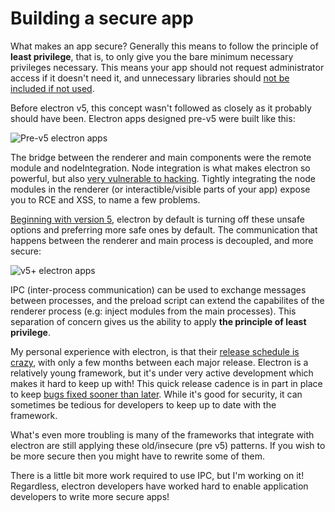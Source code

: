 # Building a secure app
What makes an app secure? Generally this means to follow the principle of **least privilege**, that is, to only give you the bare minimum necessary privileges necessary. This means your app should not request administrator access if it doesn't need it, and unnecessary libraries should [not be included if not used](https://martinfowler.com/bliki/Yagni.html).

Before electron v5, this concept wasn't followed as closely as it probably should have been. Electron apps designed pre-v5 were built like this: 

![Pre-v5 electron apps](https://github.com/reZach/secure-electron-template/blob/master/docs/imgs/pre-v5.png "Electron apps before version 5")

The bridge between the renderer and main components were the remote module and nodeIntegration. Node integration is what makes electron so powerful, but also [very vulnerable to hacking](https://snyk.io/vuln/npm:electron). Tightly integrating the node modules in the renderer (or interactible/visible parts of your app) expose you to RCE and XSS, to name a few problems.

[Beginning with version 5](https://electronjs.org/docs/api/breaking-changes#planned-breaking-api-changes-50), electron by default is turning off these unsafe options and preferring more safe ones by default. The communication that happens between the renderer and main process is decoupled, and more secure:

![v5+ electron apps](https://github.com/reZach/secure-electron-template/blob/master/docs/imgs/post-v5.png "Electron apps beginning with version 5")

IPC (inter-process communication) can be used to exchange messages between processes, and the preload script can extend the capabilites of the renderer process (e.g: inject modules from the main processes). This separation of concern gives us the ability to apply **the principle of least privilege**.

My personal experience with electron, is that their [release schedule is crazy](https://electronjs.org/docs/tutorial/electron-timelines), with only a few months between each major release. Electron is a relatively young framework, but it's under very active development which makes it hard to keep up with! This quick release cadence is in part in place to keep [bugs fixed sooner than later](https://electronjs.org/docs/tutorial/security#17-use-a-current-version-of-electron). While it's good for security, it can sometimes be tedious for developers to keep up to date with the framework.

What's even more troubling is many of the frameworks that integrate with electron are still applying these old/insecure (pre v5) patterns. If you wish to be more secure then you might have to rewrite some of them. 

There is a little bit more work required to use IPC, but I'm working on it! Regardless, electron developers have worked hard to enable application developers to write more secure apps!
